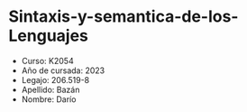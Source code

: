 # Sintaxis-y-semantica-de-los-Lenguajes
- Curso: K2054
- Año de cursada: 2023
- Legajo: 206.519-8
- Apellido: Bazán
- Nombre: Darío
